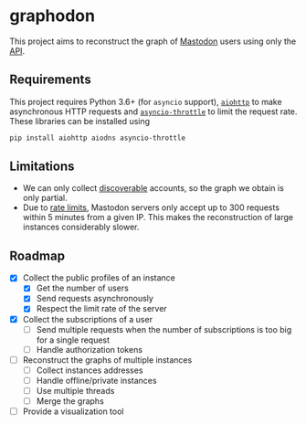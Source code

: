 # graphodon

This project aims to reconstruct the graph of [Mastodon](https://joinmastodon.org/) users using only the [API](https://docs.joinmastodon.org/methods/).

## Requirements

This project requires Python 3.6+ (for `asyncio` support), [`aiohttp`](https://docs.aiohttp.org/en/stable/) to make asynchronous HTTP requests and [`asyncio-throttle`](https://github.com/hallazzang/asyncio-throttle) to limit the request rate.
These libraries can be installed using
```sh
pip install aiohttp aiodns asyncio-throttle
```

## Limitations

- We can only collect [discoverable](https://docs.joinmastodon.org/entities/Account/#discoverable) accounts, so the graph we obtain is only partial.
- Due to [rate limits](https://docs.joinmastodon.org/api/rate-limits/), Mastodon servers only accept up to 300 requests within 5 minutes from a given IP. This makes the reconstruction of large instances considerably slower.

## Roadmap

- [x] Collect the public profiles of an instance
    - [x] Get the number of users
    - [x] Send requests asynchronously
    - [x] Respect the limit rate of the server
- [x] Collect the subscriptions of a user
    - [ ] Send multiple requests when the number of subscriptions is too big for a single request
    - [ ] Handle authorization tokens
- [ ] Reconstruct the graphs of multiple instances
    - [ ] Collect instances addresses
    - [ ] Handle offline/private instances
    - [ ] Use multiple threads
    - [ ] Merge the graphs
- [ ] Provide a visualization tool
